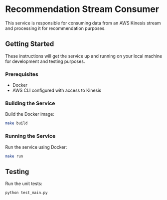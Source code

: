 # Recommendation Stream Consumer

This service is responsible for consuming data from an AWS Kinesis stream and processing it for recommendation purposes.

## Getting Started

These instructions will get the service up and running on your local machine for development and testing purposes.

### Prerequisites

- Docker
- AWS CLI configured with access to Kinesis

### Building the Service

Build the Docker image:

```bash
make build
```

### Running the Service
Run the service using Docker:

```bash
make run
```

## Testing
Run the unit tests:

```bash
python test_main.py
```
